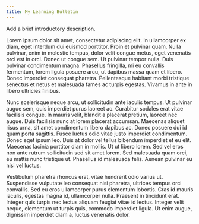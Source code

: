 ```yaml
---
title: My Learning Bulletin
---
```

Add a brief introductory description.

Lorem ipsum dolor sit amet, consectetur adipiscing elit. In ullamcorper ex diam, eget interdum dui euismod porttitor. Proin et pulvinar quam. Nulla pulvinar, enim in molestie tempus, dolor velit congue metus, eget venenatis orci est in orci. Donec ut congue sem. Ut pulvinar tempor nulla. Duis pulvinar condimentum magna. Phasellus fringilla, mi eu convallis fermentum, lorem ligula posuere arcu, ut dapibus massa quam et libero. Donec imperdiet consequat pharetra. Pellentesque habitant morbi tristique senectus et netus et malesuada fames ac turpis egestas. Vivamus in ante in libero ultricies finibus.

Nunc scelerisque neque arcu, ut sollicitudin ante iaculis tempus. Ut pulvinar augue sem, quis imperdiet purus laoreet ac. Curabitur sodales erat vitae facilisis congue. In mauris velit, blandit a placerat pretium, laoreet nec augue. Duis facilisis nunc at lorem placerat accumsan. Maecenas aliquet risus urna, sit amet condimentum libero dapibus ac. Donec posuere dui id quam porta sagittis. Fusce luctus odio vitae justo imperdiet condimentum. Donec eget ipsum leo. Duis at dolor vel tellus bibendum imperdiet et eu elit. Maecenas lacinia porttitor diam in mollis. Ut ut libero lorem. Sed vel eros non ante rutrum sollicitudin sed sit amet lorem. Sed malesuada quam orci, eu mattis nunc tristique ut. Phasellus id malesuada felis. Aenean pulvinar eu nisi vel luctus.

Vestibulum pharetra rhoncus erat, vitae hendrerit odio varius ut. Suspendisse vulputate leo consequat nisi pharetra, ultrices tempus orci convallis. Sed eu eros ullamcorper purus elementum lobortis. Cras id mauris iaculis, egestas magna id, ullamcorper nulla. Praesent in tincidunt erat. Integer quis turpis nec lectus aliquam feugiat vitae id lectus. Integer velit neque, elementum ut turpis quis, commodo imperdiet ligula. Ut enim augue, dignissim imperdiet diam a, luctus venenatis dolor.
